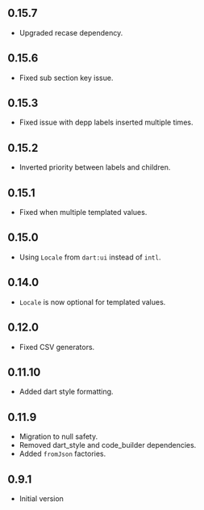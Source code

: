 ## 0.15.7

- Upgraded recase dependency.

## 0.15.6

- Fixed sub section key issue.

## 0.15.3

- Fixed issue with depp labels inserted multiple times.

## 0.15.2

- Inverted priority between labels and children.

## 0.15.1

- Fixed when multiple templated values.

## 0.15.0

- Using `Locale` from `dart:ui` instead of `intl`.

## 0.14.0

- `Locale` is now optional for templated values.

## 0.12.0

- Fixed CSV generators.

## 0.11.10

- Added dart style formatting.

## 0.11.9

- Migration to null safety.
- Removed dart_style and code_builder dependencies.
- Added `fromJson` factories.

## 0.9.1

- Initial version
